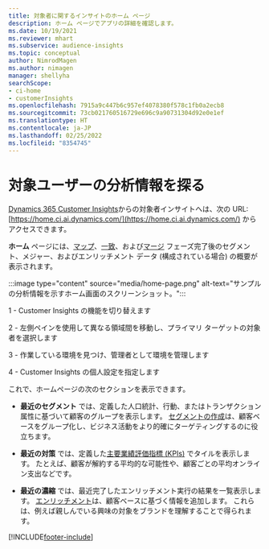 ```yaml
---
title: 対象者に関するインサイトのホーム ページ
description: ホーム ページでアプリの詳細を確認します。
ms.date: 10/19/2021
ms.reviewer: mhart
ms.subservice: audience-insights
ms.topic: conceptual
author: NimrodMagen
ms.author: nimagen
manager: shellyha
searchScope:
- ci-home
- customerInsights
ms.openlocfilehash: 7915a9c447b6c957ef4078380f578c1fb0a2ecb8
ms.sourcegitcommit: 73cb021760516729e696c9a90731304d92e0e1ef
ms.translationtype: HT
ms.contentlocale: ja-JP
ms.lasthandoff: 02/25/2022
ms.locfileid: "8354745"
---
```

# <a name="explore-audience-insights"></a>対象ユーザーの分析情報を探る

[Dynamics 365 Customer Insights](https://home.ci.ai.dynamics.com/)からの対象者インサイトへは、次の URL: [https://home.ci.ai.dynamics.com/](https://home.ci.ai.dynamics.com/) からアクセスできます。

**ホーム** ページには、[マップ](map-entities.md)、[一致](match-entities.md)、および[マージ](merge-entities.md) フェーズ完了後のセグメント、メジャー、およびエンリッチメント データ (構成されている場合) の概要が表示されます。

:::image type="content" source="media/home-page.png" alt-text="サンプルの分析情報を示すホーム画面のスクリーンショット。":::

1 - Customer Insights の機能を切り替えます 

2 - 左側ペインを使用して異なる領域間を移動し、プライマリ ターゲットの対象者を選択します

3 - 作業している環境を見つけ、管理者として環境を管理します

4 - Customer Insights の個人設定を指定します

これで、ホームページの次のセクションを表示できます。

- **最近のセグメント** では、定義した人口統計、行動、またはトランザクション属性に基づいて顧客のグループを表示します。 [セグメントの作成](segments.md)は、顧客ベースをグループ化し、ビジネス活動をより的確にターゲティングするのに役立ちます。

- **最近の対策** では、定義した[主要業績評価指標 (KPIs)](measures.md) でタイルを表示します。 たとえば、顧客が解約する平均的な可能性や、顧客ごとの平均オンライン支出などです。

- **最近の濃縮** では、最近完了したエンリッチメント実行の結果を一覧表示します。 [エンリッチメント](enrichment-hub.md)は、顧客ベースに基づく情報を追加します。 これらは、例えば親しんでいる興味の対象をブランドを理解することで得られます。


[!INCLUDE[footer-include](../includes/footer-banner.md)]

